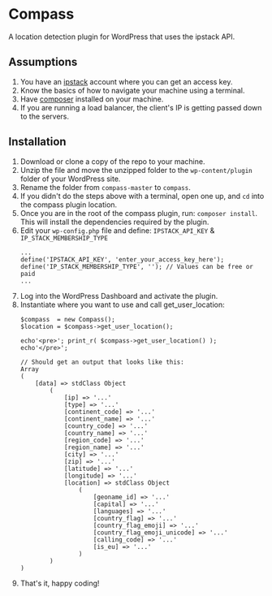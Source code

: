 # Compass
A location detection plugin for WordPress that uses the ipstack API.

## Assumptions
1. You have an [ipstack](https://ipstack.com/) account where you can get an access key.
1. Know the basics of how to navigate your machine using a terminal.
1. Have [composer](https://getcomposer.org/) installed on your machine.
1. If you are running a load balancer, the client's IP is getting passed down to the servers.

## Installation
1. Download or clone a copy of the repo to your machine.
1. Unzip the file and move the unzipped folder to the `wp-content/plugin` folder of your WordPress site.
1. Rename the folder from `compass-master` to `compass`. 
1. If you didn't do the steps above with a terminal, open one up, and `cd` into the compass plugin location.
1. Once you are in the root of the compass plugin, run: `composer install`. This will install the dependencies required by the plugin.
1. Edit your `wp-config.php` file and define: `IPSTACK_API_KEY` & `IP_STACK_MEMBERSHIP_TYPE`
    ```
    ...
    define('IPSTACK_API_KEY', 'enter_your_access_key_here');
    define('IP_STACK_MEMBERSHIP_TYPE', ''); // Values can be free or paid
    ...
    ```
1. Log into the WordPress Dashboard and activate the plugin.
1. Instantiate where you want to use and call get_user_location:
    ```
    $compass  = new Compass();
    $location = $compass->get_user_location();

    echo'<pre>'; print_r( $compass->get_user_location() ); echo'</pre>';

    // Should get an output that looks like this:
    Array
    (
        [data] => stdClass Object
            (
                [ip] => '...'
                [type] => '...'
                [continent_code] => '...' 
                [continent_name] => '...' 
                [country_code] => '...' 
                [country_name] => '...' 
                [region_code] => '...' 
                [region_name] => '...' 
                [city] => '...' 
                [zip] => '...' 
                [latitude] => '...' 
                [longitude] => '...' 
                [location] => stdClass Object
                    (
                        [geoname_id] => '...' 
                        [capital] => '...' 
                        [languages] => '...' 
                        [country_flag] => '...' 
                        [country_flag_emoji] => '...' 
                        [country_flag_emoji_unicode] => '...' 
                        [calling_code] => '...' 
                        [is_eu] => '...' 
                    )
            )
    )
    ```
1. That's it, happy coding!
